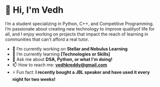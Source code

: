# 👋 Hi, I'm Vedh

I’m a student specializing in Python, C++, and Competitive Programming. I’m passionate about creating new technology to improve qualityof life for all, and I enjoy working on projects that impact the reach of learning in communities that can't afford a real tutor.  

- 🔭 I’m currently working on **Stellar and Nebulus Learning**  
- 🌱 I’m currently learning **[Technologies or Skills]**  
- 💬 Ask me about **DSA, Python, or what I'm doing!**  
- 📫 How to reach me: **vedhkreddy@gmail.com**  
- ⚡ Fun fact: **I recently bought a JBL speaker and have used it every night for two weeks!**  
